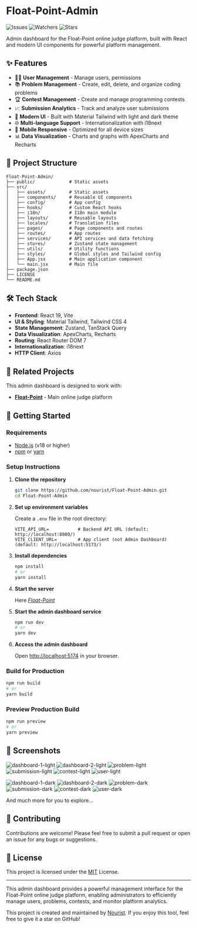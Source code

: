 # Float-Point-Admin
![Issues](https://img.shields.io/github/issues/nourist/Float-Point-Admin)
![Watchers](https://img.shields.io/github/watchers/nourist/Float-Point-Admin?style=social)
![Stars](https://img.shields.io/github/stars/nourist/Float-Point-Admin?style=social)

Admin dashboard for the Float-Point online judge platform, built with React and modern UI components for powerful platform management.

## ✨ Features

- 🧑‍💻 **User Management** - Manage users, permissions
- 📚 **Problem Management** - Create, edit, delete, and organize coding problems
- 🏆 **Contest Management** - Create and manage programming contests
- 📈 **Submission Analytics** - Track and analyze user submissions
- 🎨 **Modern UI** - Built with Material Tailwind with light and dark theme  
- 🌐 **Multi-language Support** - Internationalization with i18next
- 📱 **Mobile Responsive** - Optimized for all device sizes
- 📊 **Data Visualization** - Charts and graphs with ApexCharts and Recharts

## 🧱 Project Structure

```
Float-Point-Admin/
├── public/             # Static assets
├── src/
|	├── assets/         # Static assets
│   ├── components/     # Reusable UI components
│   ├── config/         # App config
│   ├── hooks/          # Custom React hooks
│   ├── i18n/           # I18n main module
│   ├── layouts/        # Reusable layouts
│   ├── locales/        # Translation files
│   ├── pages/          # Page components and routes
│   ├── routes/         # App routes
│   ├── services/       # API services and data fetching
│   ├── stores/         # Zustand state management
│   ├── utils/          # Utility functions
│   ├── styles/         # Global styles and Tailwind config
│   ├── App.jsx         # Main application component
│   └── main.jsx        # Main file
├── package.json
├── LICENSE
└── README.md
```

## 🛠 Tech Stack

- **Frontend**: React 19, Vite
- **UI & Styling**: Material Tailwind, Tailwind CSS 4
- **State Management**: Zustand, TanStack Query
- **Data Visualization**: ApexCharts, Recharts
- **Routing**: React Router DOM 7
- **Internationalization**: i18next
- **HTTP Client**: Axios

## 🔗 Related Projects

This admin dashboard is designed to work with:
- **[Float-Point](https://github.com/nourist/Float-Point)** - Main online judge platform

## 🚀 Getting Started

### Requirements

- [Node.js](https://nodejs.org/) (v18 or higher)
- [npm](https://www.npmjs.com/) or [yarn](https://yarnpkg.com/)

### Setup Instructions

1. **Clone the repository**

    ```bash
    git clone https://github.com/nourist/Float-Point-Admin.git
    cd Float-Point-Admin
    ```

2. **Set up environment variables**
	
	Create a `.env` file in the root directory:

	```env
	VITE_API_URL=           # Backend API URL (default: http://localhost:8080/)
	VITE_CLIENT_URL=        # App client (not Admin Dashboard) (default: http://localhost:5173/)
	```

3. **Install dependencies**

    ```bash
    npm install
    # or
    yarn install
    ```

4. **Start the server**
	
	Here *[Float-Point](https://github.com/nourist/Float-Point)*

5. **Start the admin dashboard service**

	```bash
	npm run dev
	# or
	yarn dev
	```

6. **Access the admin dashboard**

	Open [http://localhost:5174](http://localhost:5174/) in your browser.

### Build for Production

```bash
npm run build
# or
yarn build
```

### Preview Production Build

```bash
npm run preview
# or
yarn preview
```

## 📸 Screenshots

![dashboard-1-light](./screenshots/1.png)
![dashboard-2-light](./screenshots/2.png)
![problem-light](./screenshots/3.png)
![submission-light](./screenshots/4.png)
![contest-light](./screenshots/5.png)
![user-light](./screenshots/6.png)

![dashboard-1-dark](./screenshots/7.png)
![dashboard-2-dark](./screenshots/8.png)
![problem-dark](./screenshots/9.png)
![submission-dark](./screenshots/10.png)
![contest-dark](./screenshots/11.png)
![user-dark](./screenshots/12.png)

And much more for you to explore...

## 🤝 Contributing

Contributions are welcome! Please feel free to submit a pull request or open an issue for any bugs or suggestions.

## 📄 License

This project is licensed under the [MIT](LICENSE) License.

---

This admin dashboard provides a powerful management interface for the Float-Point online judge platform, enabling administrators to efficiently manage users, problems, contests, and monitor platform analytics.

This project is created and maintained by [Nourist](https://github.com/nourist). If you enjoy this tool, feel free to give it a star on GitHub!